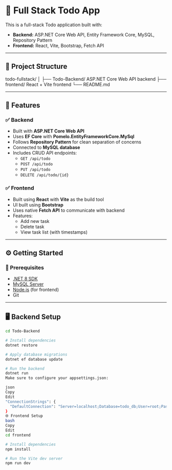 # 📝 Full Stack Todo App

This is a full-stack Todo application built with:

- **Backend:** ASP.NET Core Web API, Entity Framework Core, MySQL, Repository Pattern
- **Frontend:** React, Vite, Bootstrap, Fetch API

---

## 📁 Project Structure

todo-fullstack/
│
├── Todo-Backend/  ASP.NET Core Web API backend
├── frontend/  React + Vite frontend
└── README.md

---

## 🚀 Features

### ✅ Backend
- Built with **ASP.NET Core Web API**
- Uses **EF Core** with **Pomelo.EntityFrameworkCore.MySql**
- Follows **Repository Pattern** for clean separation of concerns
- Connected to **MySQL database**
- Includes CRUD API endpoints:
  - `GET /api/todo`
  - `POST /api/todo`
  - `PUT /api/todo`
  - `DELETE /api/todo/{id}`

### ✅ Frontend
- Built using **React** with **Vite** as the build tool
- UI built using **Bootstrap**
- Uses native **Fetch API** to communicate with backend
- Features:
  - Add new task
  - Delete task
  - View task list (with timestamps)

---

## ⚙️ Getting Started

### 🔧 Prerequisites

- [.NET 8 SDK](https://dotnet.microsoft.com/download)
- [MySQL Server](https://dev.mysql.com/downloads/mysql/)
- [Node.js](https://nodejs.org/) (for frontend)
- Git

---

## 🖥️ Backend Setup

```bash
cd Todo-Backend

# Install dependencies
dotnet restore

# Apply database migrations
dotnet ef database update

# Run the backend
dotnet run
Make sure to configure your appsettings.json:

json
Copy
Edit
"ConnectionStrings": {
  "DefaultConnection": "Server=localhost;Database=todo_db;User=root;Password=your_password;"
}
🌐 Frontend Setup
bash
Copy
Edit
cd frontend

# Install dependencies
npm install

# Run the Vite dev server
npm run dev
